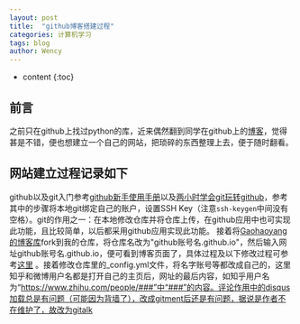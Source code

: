 ```yaml
---
layout: post
title:  "github博客搭建过程"
categories: 计算机学习
tags: blog
author: Wency
---
```


* content
{:toc}
## 前言
之前只在github上找过python的库，近来偶然翻到同学在github上的[博客](https://renqlsysu.github.io/)，觉得甚是不错，便也想建立一个自己的网站，把琐碎的东西整理上去，便于随时翻看。
## 网站建立过程记录如下
github以及git入门参考[github新手使用手册](https://www.jianshu.com/p/bf95d885978e)以及[两小时学会git玩转github](https://blog.csdn.net/tichimi3375/article/details/79844514)，参考其中的步骤将本地git绑定自己的账户，设置SSH Key（注意```ssh-keygen```中间没有空格）。git的作用之一：在本地修改仓库并将仓库上传，在github应用中也可实现此功能，且比较简单，以后都采用github应用实现此功能。
接着将[Gaohaoyang的博客库](https://github.com/Gaohaoyang/gaohaoyang.github.io)fork到我的仓库，将仓库名改为"github账号名.github.io"，然后输入网址github账号名.github.io，便可看到博客页面了，具体过程及以下修改过程可参考[这里](https://github.com/qiubaiying/qiubaiying.github.io/wiki/%E5%8D%9A%E5%AE%A2%E6%90%AD%E5%BB%BA%E8%AF%A6%E7%BB%86%E6%95%99%E7%A8%8B) 。接着修改仓库里的_config.yml文件，将名字账号等都改成自己的，这里知乎和微博用户名都是打开自己的主页后，网址的最后内容，如知乎用户名为“https://www.zhihu.com/people/###”中“###”的内容。评论作用中的disqus加载总是有问题（可能因为背墙了），改成gitment后还是有问题，据说是作者不在维护了，故改为gitalk






